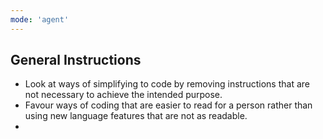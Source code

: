 ```yaml
---
mode: 'agent'
---
```

## General Instructions
- Look at ways of simplifying to code by removing instructions that are not necessary to achieve the intended purpose.
- Favour ways of coding that are easier to read for a person rather than using new language features that are not as readable.
-
